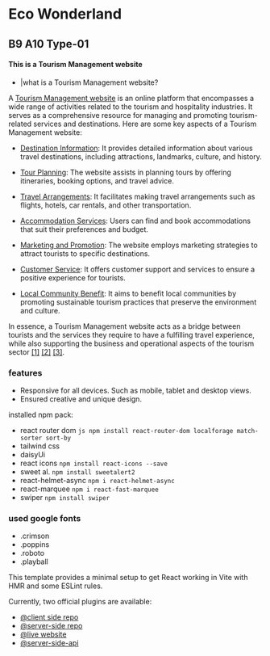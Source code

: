 # Eco Wonderland

## B9 A10 Type-01


#### This is a Tourism Management website
- |what is a Tourism Management website?

A [Tourism Management website](https://www.bing.com/search?form=SKPBOT&q=Tourism%20Management%20website) is an online platform that encompasses a wide range of activities related to the tourism and hospitality industries. It serves as a comprehensive resource for managing and promoting tourism-related services and destinations. Here are some key aspects of a Tourism Management website:

- [Destination Information](https://www.bing.com/search?form=SKPBOT&q=Destination%20Information): It provides detailed information about various travel destinations, including attractions, landmarks, culture, and history.

- [Tour Planning](https://www.bing.com/search?form=SKPBOT&q=Tour%20Planning): The website assists in planning tours by offering itineraries, booking options, and travel advice.

- [Travel Arrangements](https://www.bing.com/search?form=SKPBOT&q=Travel%20Arrangements): It facilitates making travel arrangements such as flights, hotels, car rentals, and other transportation.

- [Accommodation Services](https://www.bing.com/search?form=SKPBOT&q=Accommodation%20Services): Users can find and book accommodations that suit their preferences and budget.

- [Marketing and Promotion](https://www.bing.com/search?form=SKPBOT&q=Marketing%20and%20Promotion): The website employs marketing strategies to attract tourists to specific destinations.

- [Customer Service](https://www.bing.com/search?form=SKPBOT&q=Customer%20Service): It offers customer support and services to ensure a positive experience for tourists.

- [Local Community Benefit](https://www.bing.com/search?form=SKPBOT&q=Local%20Community%20Benefit): It aims to benefit local communities by promoting sustainable tourism practices that preserve the environment and culture.

In essence, a Tourism Management website acts as a bridge between tourists and the services they require to have a fulfilling travel experience, while also supporting the business and operational aspects of the tourism sector [[1]](https://www.tutorialspoint.com/tourism_management/tourism_management_introduction.htm) [[2]](https://www.torontosom.ca/blog/scope-and-future-of-tourism-management) [[3]](https://www.touristsecrets.com/travel-tips/what-is-tourism-managment/).





### features
- Responsive for all devices. Such as mobile, tablet and desktop views.
- Ensured creative and unique design. 


installed npm pack:
- react router dom ```js npm install react-router-dom localforage match-sorter sort-by```
- tailwind css 
- daisyUi
- react icons ```npm install react-icons --save```
- sweet al. ```npm install sweetalert2```
- react-helmet-async ```npm i react-helmet-async```
- react-marquee ```npm i react-fast-marquee```
- swiper ```npm install swiper``` 

### used google fonts
- .crimson
- .poppins
- .roboto
- .playball

This template provides a minimal setup to get React working in Vite with HMR and some ESLint rules.

Currently, two official plugins are available:

- [@client side repo](https://github.com/programming-hero-web-course-4/b9a10-server-side-ArifMiah07) 
- [@server-side repo](https://github.com/programming-hero-web-course-4/B9A10-client-side-ArifMiah07)
- [@live website](https://github.com/programming-hero-web-course-4/B9A10-client-side-ArifMiah07)
- [@server-side-api](https://github.com/programming-hero-web-course-4/B9A10-client-side-ArifMiah07)

